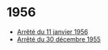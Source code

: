 # 1956

- [Arrêté du 11 janvier 1956](arrete-du-11-janvier-1956)
- [Arrêté du 30 décembre 1955](arrete-du-30-decembre-1955)
